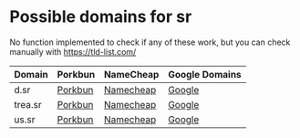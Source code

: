 # Possible domains for sr

No function implemented to check if any of these work, but you can check manually with https://tld-list.com/

| Domain | Porkbun | NameCheap | Google Domains |
|---|---|---|---|
| d.sr | [Porkbun](https://porkbun.com/checkout/search?prb=e814663da1&tlds=&idnLanguage=&search=search&q=d.sr) | [Namecheap](https://www.namecheap.com/domains/registration/results/?domain=d.sr) | [Google](https://domains.google.com/registrar/search?searchTerm=d.sr) |
| trea.sr | [Porkbun](https://porkbun.com/checkout/search?prb=e814663da1&tlds=&idnLanguage=&search=search&q=trea.sr) | [Namecheap](https://www.namecheap.com/domains/registration/results/?domain=trea.sr) | [Google](https://domains.google.com/registrar/search?searchTerm=trea.sr) |
| us.sr | [Porkbun](https://porkbun.com/checkout/search?prb=e814663da1&tlds=&idnLanguage=&search=search&q=us.sr) | [Namecheap](https://www.namecheap.com/domains/registration/results/?domain=us.sr) | [Google](https://domains.google.com/registrar/search?searchTerm=us.sr) |
